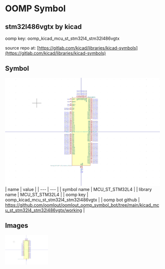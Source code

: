 # OOMP Symbol  
## stm32l486vgtx  by kicad  
  
oomp key: oomp_kicad_mcu_st_stm32l4_stm32l486vgtx  
  
source repo at: [https://gitlab.com/kicad/libraries/kicad-symbols](https://gitlab.com/kicad/libraries/kicad-symbols)  
## Symbol  
  
[![working.png](working_600.png)](working.png)  
| name | value | 
| --- | --- | 
| symbol name | MCU_ST_STM32L4 | 
| library name | MCU_ST_STM32L4 | 
| oomp key | oomp_kicad_mcu_st_stm32l4_stm32l486vgtx | 
| oomp bot github | https://github.com/oomlout/oomlout_oomp_symbol_bot/tree/main/kicad_mcu_st_stm32l4_stm32l486vgtx/working | 
## Images  
  
[![working.png](working_140.png)](working.png)  
